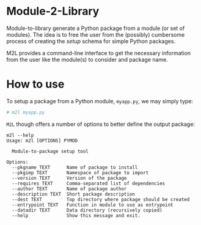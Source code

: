 # Module-2-Library

Module-to-library generate a Python package from a module (or set of modules).
The idea is to free the user from the (possibly) cumbersome process of creating
the *setup* schema for simple Python packages.

M2L provides a command-line interface to get the necessary information from
the user like the module(s) to consider and package name.


# How to use

To setup a package from a Python module, `myapp.py`, we may simply type:
```bash
# m2l myapp.py
```

`M2L` though offers a number of options to better define the output package:
```
m2l --help
Usage: m2l [OPTIONS] PYMOD

  Module-to-package setup tool

Options:
  --pkgname TEXT      Name of package to install
  --pkgimp TEXT       Namespace of package to import
  --version TEXT      Version of the package
  --requires TEXT     Comma-separated list of dependencies
  --author TEXT       Name of package author
  --description TEXT  Short package description
  --dest TEXT         Top directory where package should be created
  --entrypoint TEXT   Function in module to use as entrypoint
  --datadir TEXT      Data directory (recursively copied)
  --help              Show this message and exit.
```
